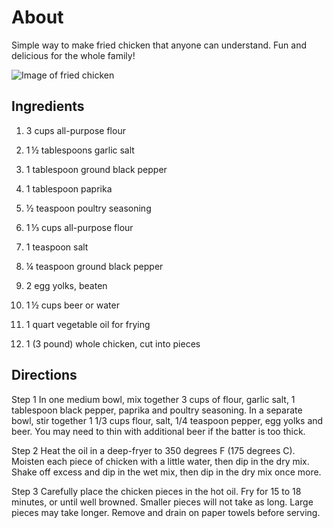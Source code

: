 # About
Simple way to make fried chicken that anyone can understand. Fun and delicious for the whole family!

![Image of fried chicken](friedchicken-jpeg)


## Ingredients
1. 3 cups all-purpose flour

2. 1 ½ tablespoons garlic salt

3. 1 tablespoon ground black pepper

4. 1 tablespoon paprika

5. ½ teaspoon poultry seasoning

6. 1 ⅓ cups all-purpose flour

7. 1 teaspoon salt

8. ¼ teaspoon ground black pepper

9. 2 egg yolks, beaten

10. 1 ½ cups beer or water

11. 1 quart vegetable oil for frying

12. 1 (3 pound) whole chicken, cut into pieces


## Directions
Step 1
In one medium bowl, mix together 3 cups of flour, garlic salt, 1 tablespoon black pepper, paprika and poultry seasoning. In a separate bowl, stir together 1 1/3 cups flour, salt, 1/4 teaspoon pepper, egg yolks and beer. You may need to thin with additional beer if the batter is too thick.

Step 2
Heat the oil in a deep-fryer to 350 degrees F (175 degrees C). Moisten each piece of chicken with a little water, then dip in the dry mix. Shake off excess and dip in the wet mix, then dip in the dry mix once more.

Step 3
Carefully place the chicken pieces in the hot oil. Fry for 15 to 18 minutes, or until well browned. Smaller pieces will not take as long. Large pieces may take longer. Remove and drain on paper towels before serving.
